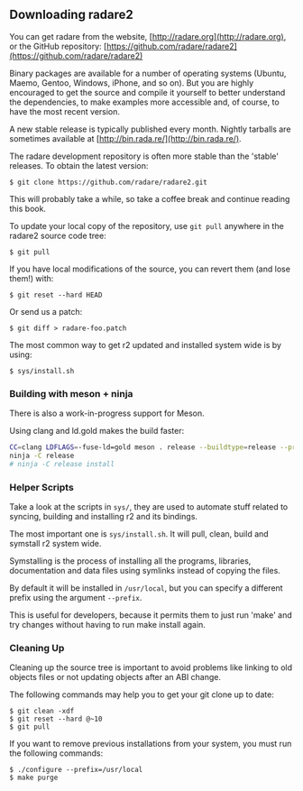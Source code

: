 ## Downloading radare2

You can get radare from the website, [http://radare.org](http://radare.org),
or the GitHub repository: [https://github.com/radare/radare2](https://github.com/radare/radare2)


Binary packages are available for a number of operating systems (Ubuntu, Maemo, Gentoo, Windows, iPhone, and so on). But you are highly encouraged to get the source and compile it yourself to better understand the dependencies, to make examples more accessible and, of course, to have the most recent version.

A new stable release is typically published every month. Nightly tarballs are sometimes available at [http://bin.rada.re/](http://bin.rada.re/).

The radare development repository is often more stable than the 'stable' releases. To obtain the latest version:
```
$ git clone https://github.com/radare/radare2.git
```
This will probably take a while, so take a coffee break and continue reading this book.

To update your local copy of the repository, use `git pull` anywhere in the radare2 source code tree:
```
$ git pull
```
If you have local modifications of the source, you can revert them (and lose them!) with:
```
$ git reset --hard HEAD
```
Or send us a patch:
```
$ git diff > radare-foo.patch
```
The most common way to get r2 updated and installed system wide is by using:
```
$ sys/install.sh
```
### Building with meson + ninja

There is also a work-in-progress support for Meson.

Using clang and ld.gold makes the build faster:
```bash
CC=clang LDFLAGS=-fuse-ld=gold meson . release --buildtype=release --prefix ~/.local/stow/radare2/release
ninja -C release
# ninja -C release install
```

### Helper Scripts

Take a look at the scripts in `sys/`, they are used to automate stuff related to syncing, building and installing r2 and its bindings.

The most important one is `sys/install.sh`. It will pull, clean, build and symstall r2 system wide.

Symstalling is the process of installing all the programs, libraries, documentation and data files using symlinks instead of copying the files.

By default it will be installed in `/usr/local`, but you can specify a different prefix using the argument `--prefix`.

This is useful for developers, because it permits them to just run 'make' and try changes without having to run make install again.

### Cleaning Up

Cleaning up the source tree is important to avoid problems like linking to old objects files or not updating objects after an ABI change.

The following commands may help you to get your git clone up to date:
```
$ git clean -xdf
$ git reset --hard @~10
$ git pull
```
If you want to remove previous installations from your system, you must run the following commands:
```
$ ./configure --prefix=/usr/local
$ make purge
```
